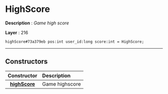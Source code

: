 # HighScore

**Description** : *Game high score*

**Layer** : 216

```tl
highScore#73a379eb pos:int user_id:long score:int = HighScore;
```

---

## Constructors

| Constructor | Description |
| :---: | :--- |
| [**highScore**](constructor/highScore) | Game highscore |